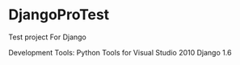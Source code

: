 DjangoProTest
=============

Test project For Django

Development Tools:
Python Tools for Visual Studio 2010
Django 1.6
